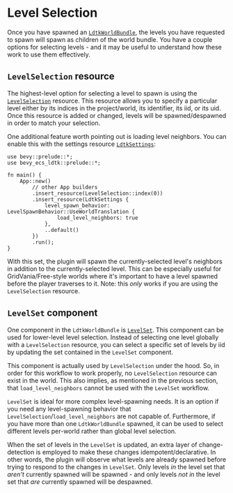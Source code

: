 # Level Selection
Once you have spawned an [`LdtkWorldBundle`](https://docs.rs/bevy_ecs_ldtk/0.8.0/bevy_ecs_ldtk/prelude/struct.LdtkWorldBundle.html), the levels you have requested to spawn will spawn as children of the world bundle. <!-- x-release-please-version -->
You have a couple options for selecting levels - and it may be useful to understand how these work to use them effectively.

## `LevelSelection` resource
The highest-level option for selecting a level to spawn is using the [`LevelSelection`](https://docs.rs/bevy_ecs_ldtk/0.8.0/bevy_ecs_ldtk/prelude/enum.LevelSelection.html) resource. <!-- x-release-please-version -->
This resource allows you to specify a particular level either by its indices in the project/world, its identifier, its iid, or its uid.
Once this resource is added or changed, levels will be spawned/despawned in order to match your selection.

One additional feature worth pointing out is loading level neighbors.
You can enable this with the settings resource [`LdtkSettings`](https://docs.rs/bevy_ecs_ldtk/0.8.0/bevy_ecs_ldtk/prelude/struct.LdtkSettings.html): <!-- x-release-please-version -->

```rust,no_run
use bevy::prelude::*;
use bevy_ecs_ldtk::prelude::*;

fn main() {
    App::new()
        // other App builders
        .insert_resource(LevelSelection::index(0))
        .insert_resource(LdtkSettings {
            level_spawn_behavior: LevelSpawnBehavior::UseWorldTranslation {
                load_level_neighbors: true
            },
            ..default()
        })
        .run();
}
```

With this set, the plugin will spawn the currently-selected level's neighbors in addition to the currently-selected level.
This can be especially useful for GridVania/Free-style worlds where it's important to have a level spawned before the player traverses to it.
Note: this *only* works if you are using the `LevelSelection` resource.

## `LevelSet` component
One component in the `LdtkWorldBundle` is [`LevelSet`](https://docs.rs/bevy_ecs_ldtk/0.8.0/bevy_ecs_ldtk/prelude/struct.LevelSet.html). <!-- x-release-please-version -->
This component can be used for lower-level level selection.
Instead of selecting one level globally with a `LevelSelection` resource, you can select a specific set of levels by iid by updating the set contained in the `LevelSet` component.

This component is actually used by `LevelSelection` under the hood.
So, in order for this workflow to work properly, no `LevelSelection` resource can exist in the world.
This also implies, as mentioned in the previous section, that `load_level_neighbors` cannot be used with the `LevelSet` workflow.

`LevelSet` is ideal for more complex level-spawning needs.
It is an option if you need any level-spawning behavior that `LevelSelection`/`load_level_neighbors` are not capable of.
Furthermore, if you have more than one `LdtkWorldBundle` spawned, it can be used to select different levels per-world rather than global level selection.

When the set of levels in the `LevelSet` is updated, an extra layer of change-detection is employed to make these changes idempotent/declarative.
In other words, the plugin will observe what levels are already spawned before trying to respond to the changes in `LevelSet`.
Only levels *in* the level set that *aren't* currently spawned will be spawned - and only levels *not in* the level set that *are* currently spawned will be despawned.

